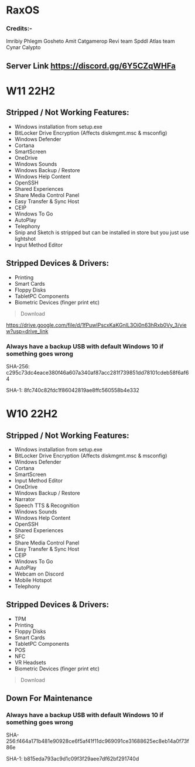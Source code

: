 # RaxOS

### Credits:-
Imribiy
Phlegm
Gosheto
Amit
Catgamerop 
Revi team
Spddl
Atlas team
Cynar
Calypto

## Server Link https://discord.gg/6Y5CZqWHFa


# W11 22H2
## Stripped / Not Working Features:
- Windows installation from setup.exe
- BitLocker Drive Encryption (Affects diskmgmt.msc & msconfig)
- Windows Defender
- Cortana
- SmartScreen
- OneDrive
- Windows Sounds
- Windows Backup / Restore
- Windows Help Content
- OpenSSH
- Shared Experiences
- Share Media Control Panel
- Easy Transfer & Sync Host
- CEIP
- Windows To Go
- AutoPlay
- Telephony
- Snip and Sketch is stripped but can be installed in store but you just use lightshot
- Input Method Editor

## Stripped Devices & Drivers:
- Printing
- Smart Cards
- Floppy Disks
- TabletPC Components
- Biometric Devices (finger print etc)

> Download

https://drive.google.com/file/d/1fPuwIPscxKaKGnIL3Oi0n63hRxb0Vy_3/view?usp=drive_link

### Always have a backup USB with default Windows 10 if something goes wrong

SHA-256: c295c73dc4eace380f46a607a340af87acc281f739851dd78101cdeb58f6af64

SHA-1: 8fc740c82fdc1f86042819ae8ffc560558b4e332


# W10 22H2
## Stripped / Not Working Features:
- Windows installation from setup.exe
- BitLocker Drive Encryption (Affects diskmgmt.msc & msconfig)
- Windows Defender
- Cortana
- SmartScreen
- Input Method Editor
- OneDrive
- Windows Backup / Restore
- Narrator
- Speech TTS & Recognition
- Windows Sounds
- Windows Help Content
- OpenSSH
- Shared Experiences
- SFC
- Share Media Control Panel
- Easy Transfer & Sync Host
- CEIP
- Windows To Go
- AutoPlay
- Webcam on Discord
- Mobile Hotspot
- Telephony


## Stripped Devices & Drivers:
- TPM
- Printing
- Floppy Disks
- Smart Cards
- TabletPC Components
- POS
- NFC
- VR Headsets
- Biometric Devices (finger print etc)

> Download

## Down For Maintenance

### Always have a backup USB with default Windows 10 if something goes wrong

SHA-256:f464a171b481e90928ce6f5af41f11dc969091ce31688625ec8eb14a0f73f86e

SHA-1: b815eda793ac9d1c09f3f29aee7df62bf291740d
